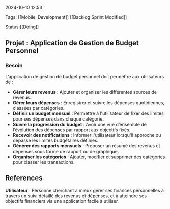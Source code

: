 2024-10-10 12:53

Tags: [[Mobile_Development]] [[Backlog Sprint Modified]]

Status:[[Doing]]

## Projet : Application de Gestion de Budget Personnel


### **Besoin**

L’application de gestion de budget personnel doit permettre aux utilisateurs de :

- **Gérer leurs revenus** : Ajouter et organiser les différentes sources de revenus.
- **Gérer leurs dépenses** : Enregistrer et suivre les dépenses quotidiennes, classées par catégories.
- **Définir un budget mensuel** : Permettre à l'utilisateur de fixer des limites pour ses dépenses dans chaque catégorie.
- **Suivre la progression du budget** : Avoir une vue d’ensemble de l’évolution des dépenses par rapport aux objectifs fixés.
- **Recevoir des notifications** : Informer l'utilisateur lorsqu'il approche ou dépasse les limites budgétaires définies.
- **Générer des rapports mensuels** : Proposer un résumé des revenus et dépenses sous forme de rapport ou de graphique.
- **Organiser les catégories** : Ajouter, modifier et supprimer des catégories pour classer les transactions.

## References

**Utilisateur** : Personne cherchant à mieux gérer ses finances personnelles à travers un suivi détaillé des revenus et dépenses, et à atteindre ses objectifs financiers via une application facile à utiliser.